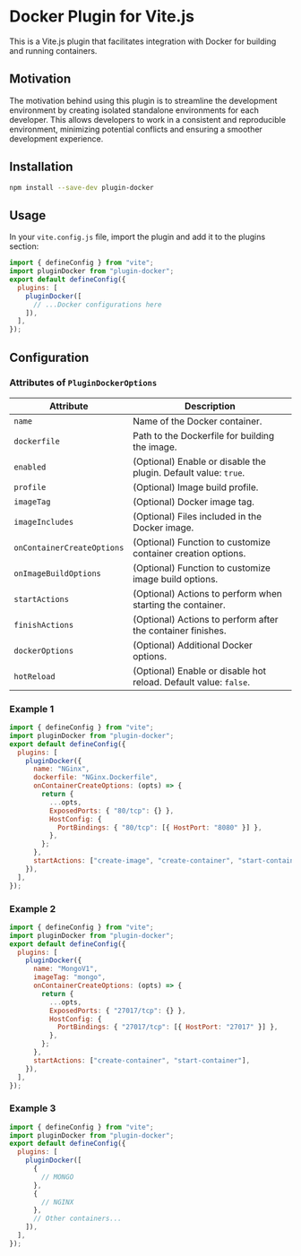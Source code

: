 # Docker Plugin for Vite.js

This is a Vite.js plugin that facilitates integration with Docker for building and running containers.

## Motivation

The motivation behind using this plugin is to streamline the development environment by creating isolated standalone environments for each developer. This allows developers to work in a consistent and reproducible environment, minimizing potential conflicts and ensuring a smoother development experience.

## Installation

```bash
npm install --save-dev plugin-docker
```

## Usage

In your `vite.config.js` file, import the plugin and add it to the plugins section:

```javascript
import { defineConfig } from "vite";
import pluginDocker from "plugin-docker";
export default defineConfig({
  plugins: [
    pluginDocker([
      // ...Docker configurations here
    ]),
  ],
});
```

## Configuration

### Attributes of `PluginDockerOptions`

| Attribute                  | Description                                                      |
| -------------------------- | ---------------------------------------------------------------- |
| `name`                     | Name of the Docker container.                                    |
| `dockerfile`               | Path to the Dockerfile for building the image.                   |
| `enabled`                  | (Optional) Enable or disable the plugin. Default value: `true`.  |
| `profile`                  | (Optional) Image build profile.                                  |
| `imageTag`                 | (Optional) Docker image tag.                                     |
| `imageIncludes`            | (Optional) Files included in the Docker image.                   |
| `onContainerCreateOptions` | (Optional) Function to customize container creation options.     |
| `onImageBuildOptions`      | (Optional) Function to customize image build options.            |
| `startActions`             | (Optional) Actions to perform when starting the container.       |
| `finishActions`            | (Optional) Actions to perform after the container finishes.      |
| `dockerOptions`            | (Optional) Additional Docker options.                            |
| `hotReload`                | (Optional) Enable or disable hot reload. Default value: `false`. |

### Example 1

```javascript
import { defineConfig } from "vite";
import pluginDocker from "plugin-docker";
export default defineConfig({
  plugins: [
    pluginDocker({
      name: "NGinx",
      dockerfile: "NGinx.Dockerfile",
      onContainerCreateOptions: (opts) => {
        return {
          ...opts,
          ExposedPorts: { "80/tcp": {} },
          HostConfig: {
            PortBindings: { "80/tcp": [{ HostPort: "8080" }] },
          },
        };
      },
      startActions: ["create-image", "create-container", "start-container"],
    }),
  ],
});
```

### Example 2

```javascript
import { defineConfig } from "vite";
import pluginDocker from "plugin-docker";
export default defineConfig({
  plugins: [
    pluginDocker({
      name: "MongoV1",
      imageTag: "mongo",
      onContainerCreateOptions: (opts) => {
        return {
          ...opts,
          ExposedPorts: { "27017/tcp": {} },
          HostConfig: {
            PortBindings: { "27017/tcp": [{ HostPort: "27017" }] },
          },
        };
      },
      startActions: ["create-container", "start-container"],
    }),
  ],
});
```

### Example 3

```javascript
import { defineConfig } from "vite";
import pluginDocker from "plugin-docker";
export default defineConfig({
  plugins: [
    pluginDocker([
      {
        // MONGO
      },
      {
        // NGINX
      },
      // Other containers...
    ]),
  ],
});
```

